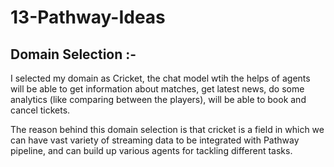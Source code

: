 # 13-Pathway-Ideas

## Domain Selection :-
I selected my domain as Cricket, the chat model wtih the helps of agents will be able to get information about matches, get latest news, do some analytics (like comparing between the players), will be able to book and cancel tickets.

The reason behind this domain selection is that cricket is a field in which we can have vast variety of streaming data to be integrated with Pathway pipeline, and can build up various agents for tackling different tasks. 
